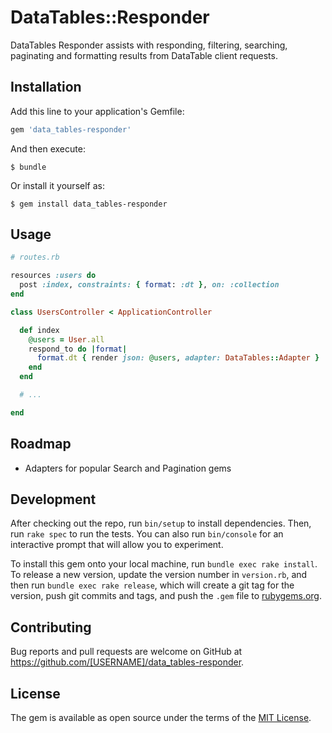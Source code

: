 # DataTables::Responder

DataTables Responder assists with responding, filtering, searching, paginating and formatting results from DataTable client requests.

## Installation

Add this line to your application's Gemfile:

```ruby
gem 'data_tables-responder'
```

And then execute:

    $ bundle

Or install it yourself as:

    $ gem install data_tables-responder

## Usage

```ruby
# routes.rb

resources :users do
  post :index, constraints: { format: :dt }, on: :collection
end
```

```ruby
class UsersController < ApplicationController

  def index
    @users = User.all
    respond_to do |format|
      format.dt { render json: @users, adapter: DataTables::Adapter }
    end
  end

  # ...

end
```

## Roadmap

 * Adapters for popular Search and Pagination gems

## Development

After checking out the repo, run `bin/setup` to install dependencies. Then, run `rake spec` to run the tests. You can also run `bin/console` for an interactive prompt that will allow you to experiment.

To install this gem onto your local machine, run `bundle exec rake install`. To release a new version, update the version number in `version.rb`, and then run `bundle exec rake release`, which will create a git tag for the version, push git commits and tags, and push the `.gem` file to [rubygems.org](https://rubygems.org).

## Contributing

Bug reports and pull requests are welcome on GitHub at https://github.com/[USERNAME]/data_tables-responder.


## License

The gem is available as open source under the terms of the [MIT License](http://opensource.org/licenses/MIT).

